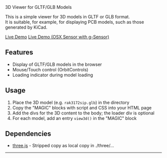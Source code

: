 3D Viewer for GLTF/GLB Models

This is a simple viewer for 3D models in GLTF or GLB format.  
It is suitable, for example, for displaying PCB models, such as those generated by KiCad.

[Live Demo](https://joembedded.github.io/viewer3d/index.html)
[Live Demo (OSX Sensor with g-Sensor)](https://joembedded.github.io/viewer3d/index2.html)

## Features
- Display of GLTF/GLB models in the browser
- Mouse/Touch control (OrbitControls)
- Loading indicator during model loading

## Usage
1. Place the 3D model (e.g. `rak3172sip.glb`) in the directory
2. Copy the "MAGIC" blocks with script and CSS into your HTML page
3. Add the divs for the 3D content to the body; the loader div is optional
4. For each model, add an entry `view3d()` in the "MAGIC" block

## Dependencies
- [three.js](https://threejs.org/) - Stripped copy as local copy in ./three/...

---
